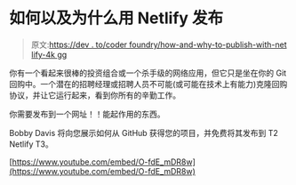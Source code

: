 # 如何以及为什么用 Netlify 发布

> 原文:[https://dev . to/coder foundry/how-and-why-to-publish-with-net lify-4k gg](https://dev.to/coderfoundry/how-and-why-to-publish-with-netlify-4kgg)

你有一个看起来很棒的投资组合或一个杀手级的网络应用，但它只是坐在你的 Git 回购中。一个潜在的招聘经理或招聘人员不可能(或可能在技术上有能力)克隆回购协议，并让它运行起来，看到你所有的辛勤工作。

你需要发布到一个网址！！能起作用的东西。

Bobby Davis 将向您展示如何从 GitHub 获得您的项目，并免费将其发布到 T2 Netlify T3。

[https://www.youtube.com/embed/O-fdE_mDR8w](https://www.youtube.com/embed/O-fdE_mDR8w)
